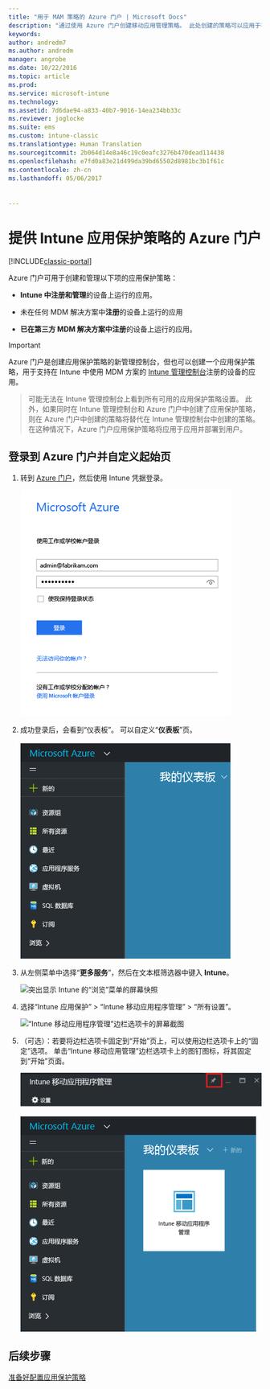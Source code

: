 ```yaml
---
title: "用于 MAM 策略的 Azure 门户 | Microsoft Docs"
description: "通过使用 Azure 门户创建移动应用管理策略。 此处创建的策略可以应用于在 Intune 中注册或未注册的设备。"
keywords: 
author: andredm7
ms.author: andredm
manager: angrobe
ms.date: 10/22/2016
ms.topic: article
ms.prod: 
ms.service: microsoft-intune
ms.technology: 
ms.assetid: 7d6dae94-a833-40b7-9016-14ea234bb33c
ms.reviewer: joglocke
ms.suite: ems
ms.custom: intune-classic
ms.translationtype: Human Translation
ms.sourcegitcommit: 2b064d14e8a46c19c0eafc3276b470dead114438
ms.openlocfilehash: e7fd0a83e21d499da39bd65502d8981bc3b1f61c
ms.contentlocale: zh-cn
ms.lasthandoff: 05/06/2017


---
```


# <a name="azure-portal-for-intune-app-protection-policies"></a>提供 Intune 应用保护策略的 Azure 门户

[!INCLUDE[classic-portal](../includes/classic-portal.md)]

Azure 门户可用于创建和管理以下项的应用保护策略：

- **Intune 中注册和管理**的设备上运行的应用。

- 未在任何 MDM 解决方案中**注册**的设备上运行的应用
- **已在第三方 MDM 解决方案中注册**的设备上运行的应用。

>[!IMPORTANT]
> Azure 门户是创建应用保护策略的新管理控制台，但也可以创建一个应用保护策略，用于支持在 Intune 中使用 MDM 方案的 [Intune 管理控制台](configure-and-deploy-mobile-application-management-policies-in-the-microsoft-intune-console.md)注册的设备的应用。

> 可能无法在 Intune 管理控制台上看到所有可用的应用保护策略设置。 此外，如果同时在 Intune 管理控制台和 Azure 门户中创建了应用保护策略，则在 Azure 门户中创建的策略将替代在 Intune 管理控制台中创建的策略。 在这种情况下，Azure 门户应用保护策略将应用于应用并部署到用户。


## <a name="sign-in-to-the-azure-portal-and-customize-your-start-page"></a>登录到 Azure 门户并自定义起始页

1.  转到 [Azure 门户](https://portal.azure.com)，然后使用 Intune 凭据登录。

    ![Azure 门户登录页的屏幕截图](../media/AppManagement/AzurePortal_MAMSigninPage.png)

2.  成功登录后，会看到“仪表板”。 可以自定义“**仪表板**”页。

    ![Azure 门户仪表板的屏幕截图](../media/AppManagement/AzurePortal_MAMStartboard_NoMAM.png)

3.  从左侧菜单中选择“**更多服务**”，然后在文本框筛选器中键入 **Intune**。

    ![突出显示 Intune 的“浏览”菜单的屏幕快照](../media/AppManagement/MAM-Azure-Portal-1.png)

4.  选择“Intune 应用保护” > “Intune 移动应用程序管理” > “所有设置”。

    ![“Intune 移动应用程序管理”边栏选项卡的屏幕截图](../media/AppManagement/MAM-Azure-Portal-2.png)

5. （可选）：若要将边栏选项卡固定到“开始”页上，可以使用边栏选项卡上的“固定”选项。 单击“Intune 移动应用管理”边栏选项卡上的图钉图标，将其固定到“开始”页面。

    ![突出显示图钉图标的“Intune 移动应用程序管理”边栏选项卡的屏幕截图](../media/AppManagement/AzurePortal_MAM_PinBladeAction.png)

    ![具有固定 Intune 磁贴的仪表板的屏幕截图](../media/AppManagement/AzurePortal_MAM_Startboard_withMAM.png)

## <a name="next-steps"></a>后续步骤
[准备好配置应用保护策略](get-ready-to-configure-mobile-app-management-policies-with-microsoft-intune.md)

